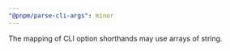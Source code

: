 ```yaml
---
"@pnpm/parse-cli-args": minor
---
```


The mapping of CLI option shorthands may use arrays of string.
